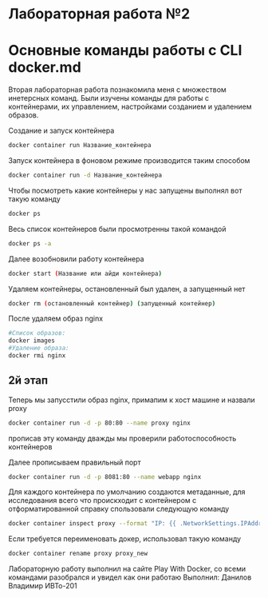 # Лабораторная работа №2
# Основные команды работы с CLI docker.md

Вторая лабораторная работа познакомила меня с множеством инетерсных команд. Были изучены команды для работы с контейнерами, их управлением, настройками созданием и удалением образов.


Создание и запуск контейнера
```sh
docker container run Название_контейнера
```

Запуск контейнера в фоновом режиме производится таким способом
```sh
docker container run -d Название_контейнера
```

Чтобы посмотреть какие контейнеры у нас запущены выполнял вот такую команду
```sh
docker ps 
```

Весь список контейнеров были просмотренны такой командой
```sh
docker ps -a
```

Далее возобновили работу контейнера
```sh
docker start (Название или айди контейнера)
```

Удаляем контейнеры, остановленный был удален, а запущенный нет
```sh
docker rm (остановленный контейнер) (запущенный контейнер)
```

После удаляем образ nginx
```sh
#Список образов:
docker images
#Удаление образа:
docker rmi nginx
```

## 2й этап
Теперь мы запусстили образ nginx, примапим к хост машине и назвали proxy
```sh
docker container run -d -p 80:80 --name proxy nginx
```
прописав эту команду дважды мы проверили работоспособность контейнеров

Далее прописываем правильный порт
```sh
docker container run -d -p 8081:80 --name webapp nginx
```

Для каждого контейнера по умолчанию создаются метаданные, для исследования всего что проискходит с контейнером с отформатированной справку спользовали следующую команду
```sh
docker container inspect proxy --format "IP: {{ .NetworkSettings.IPAddress }} | Gateway: {{.NetworkSettings.Networks.bridge.Gateway}}"
```

Если требуется переименовать докер, использовал такую команду
```sh
docker container rename proxy proxy_new
```

Лабораторную работу выполнил на сайте Play With Docker, со всеми командами разобрался и увидел как они работаю
Выполнил: Данилов Владимир ИВТо-201



